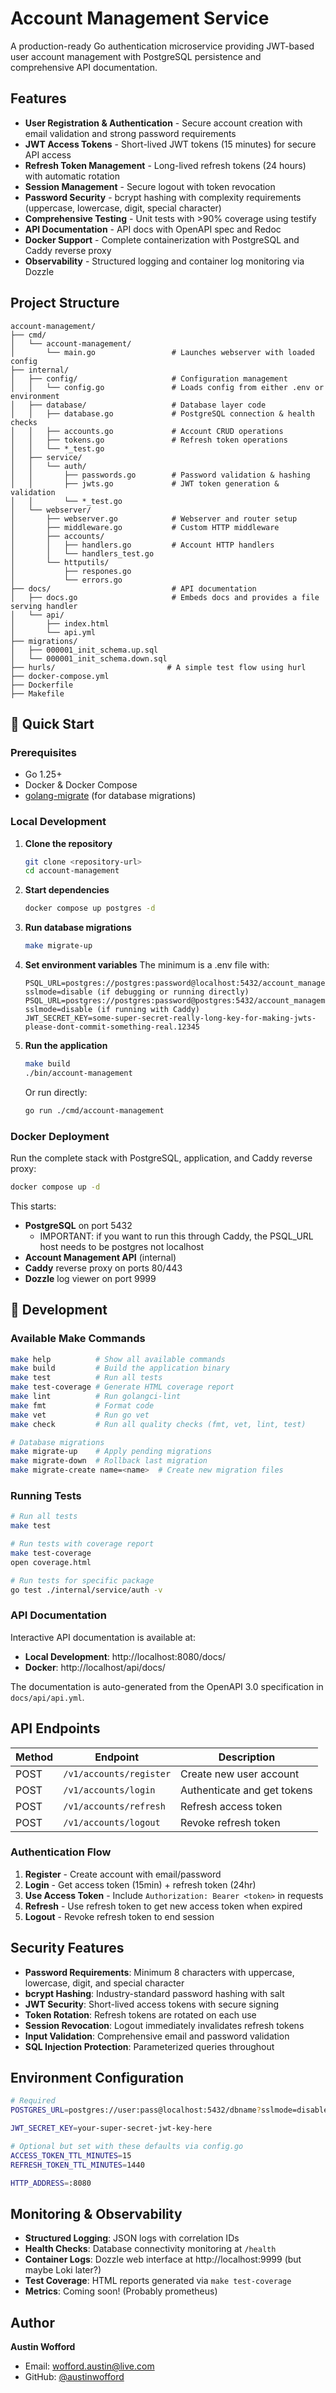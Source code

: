 # Account Management Service

A production-ready Go authentication microservice providing JWT-based user account management with PostgreSQL persistence and comprehensive API documentation.

## Features

- **User Registration & Authentication** - Secure account creation with email validation and strong password requirements
- **JWT Access Tokens** - Short-lived JWT tokens (15 minutes) for secure API access
- **Refresh Token Management** - Long-lived refresh tokens (24 hours) with automatic rotation
- **Session Management** - Secure logout with token revocation
- **Password Security** - bcrypt hashing with complexity requirements (uppercase, lowercase, digit, special character)
- **Comprehensive Testing** - Unit tests with >90% coverage using testify
- **API Documentation** - API docs with OpenAPI spec and Redoc
- **Docker Support** - Complete containerization with PostgreSQL and Caddy reverse proxy
- **Observability** - Structured logging and container log monitoring via Dozzle

## Project Structure

```
account-management/
├── cmd/
│   └── account-management/          
│       └── main.go                 # Launches webserver with loaded config
├── internal/
│   ├── config/                     # Configuration management
│   │   └── config.go               # Loads config from either .env or environment
│   ├── database/                   # Database layer code
│   │   ├── database.go             # PostgreSQL connection & health checks
│   │   ├── accounts.go             # Account CRUD operations
│   │   ├── tokens.go               # Refresh token operations  
│   │   └── *_test.go
│   ├── service/
│   │   └── auth/                   
│   │       ├── passwords.go        # Password validation & hashing
│   │       ├── jwts.go             # JWT token generation & validation
│   │       └── *_test.go
│   └── webserver/                  
│       ├── webserver.go            # Webserver and router setup
│       ├── middleware.go           # Custom HTTP middleware
│       ├── accounts/               
│       │   ├── handlers.go         # Account HTTP handlers
│       │   └── handlers_test.go   
│       └── httputils/
│           ├── respones.go
│           └── errors.go
├── docs/                           # API documentation
│   ├── docs.go                     # Embeds docs and provides a file serving handler
│   └── api/
│       ├── index.html
│       └── api.yml
├── migrations/                    
│   ├── 000001_init_schema.up.sql  
│   └── 000001_init_schema.down.sql
├── hurls/                         # A simple test flow using hurl
├── docker-compose.yml
├── Dockerfile
├── Makefile
```

## 🚀 Quick Start

### Prerequisites

- Go 1.25+
- Docker & Docker Compose
- [golang-migrate](https://github.com/golang-migrate/migrate) (for database migrations)

### Local Development

1. **Clone the repository**
   ```bash
   git clone <repository-url>
   cd account-management
   ```

2. **Start dependencies**
   ```bash
   docker compose up postgres -d
   ```

3. **Run database migrations**
   ```bash
   make migrate-up
   ```

4. **Set environment variables**
    The minimum is a .env file with:
    ```
    PSQL_URL=postgres://postgres:password@localhost:5432/account_management?sslmode=disable (if debugging or running directly)
    PSQL_URL=postgres://postgres:password@postgres:5432/account_management?sslmode=disable (if running with Caddy)
    JWT_SECRET_KEY=some-super-secret-really-long-key-for-making-jwts-please-dont-commit-something-real.12345
    ```

5. **Run the application**
   ```bash
   make build
   ./bin/account-management
   ```

   Or run directly:
   ```bash
   go run ./cmd/account-management
   ```

### Docker Deployment

Run the complete stack with PostgreSQL, application, and Caddy reverse proxy:

```bash
docker compose up -d
```

This starts:
- **PostgreSQL** on port 5432
    - IMPORTANT: if you want to run this through Caddy, the PSQL_URL host needs to be postgres not localhost
- **Account Management API** (internal)
- **Caddy** reverse proxy on ports 80/443
- **Dozzle** log viewer on port 9999

## 🔧 Development

### Available Make Commands

```bash
make help          # Show all available commands
make build         # Build the application binary
make test          # Run all tests
make test-coverage # Generate HTML coverage report
make lint          # Run golangci-lint
make fmt           # Format code
make vet           # Run go vet
make check         # Run all quality checks (fmt, vet, lint, test)

# Database migrations
make migrate-up    # Apply pending migrations
make migrate-down  # Rollback last migration
make migrate-create name=<name>  # Create new migration files
```

### Running Tests

```bash
# Run all tests
make test

# Run tests with coverage report
make test-coverage
open coverage.html

# Run tests for specific package
go test ./internal/service/auth -v
```

### API Documentation

Interactive API documentation is available at:
- **Local Development**: http://localhost:8080/docs/
- **Docker**: http://localhost/api/docs/

The documentation is auto-generated from the OpenAPI 3.0 specification in `docs/api/api.yml`.

## API Endpoints

| Method | Endpoint | Description |
|--------|----------|-------------|
| POST | `/v1/accounts/register` | Create new user account |
| POST | `/v1/accounts/login` | Authenticate and get tokens |
| POST | `/v1/accounts/refresh` | Refresh access token |
| POST | `/v1/accounts/logout` | Revoke refresh token |

### Authentication Flow

1. **Register** - Create account with email/password
2. **Login** - Get access token (15min) + refresh token (24hr)  
3. **Use Access Token** - Include `Authorization: Bearer <token>` in requests
4. **Refresh** - Use refresh token to get new access token when expired
5. **Logout** - Revoke refresh token to end session

## Security Features

- **Password Requirements**: Minimum 8 characters with uppercase, lowercase, digit, and special character
- **bcrypt Hashing**: Industry-standard password hashing with salt
- **JWT Security**: Short-lived access tokens with secure signing
- **Token Rotation**: Refresh tokens are rotated on each use
- **Session Revocation**: Logout immediately invalidates refresh tokens
- **Input Validation**: Comprehensive email and password validation
- **SQL Injection Protection**: Parameterized queries throughout

## Environment Configuration

```bash
# Required
POSTGRES_URL=postgres://user:pass@localhost:5432/dbname?sslmode=disable

JWT_SECRET_KEY=your-super-secret-jwt-key-here

# Optional but set with these defaults via config.go
ACCESS_TOKEN_TTL_MINUTES=15
REFRESH_TOKEN_TTL_MINUTES=1440

HTTP_ADDRESS=:8080
```

## Monitoring & Observability

- **Structured Logging**: JSON logs with correlation IDs
- **Health Checks**: Database connectivity monitoring at `/health`
- **Container Logs**: Dozzle web interface at http://localhost:9999 (but maybe Loki later?)
- **Test Coverage**: HTML reports generated via `make test-coverage`
- **Metrics**: Coming soon! (Probably prometheus)

## Author

**Austin Wofford**
- Email: wofford.austin@live.com
- GitHub: [@austinwofford](https://github.com/austinwofford)
